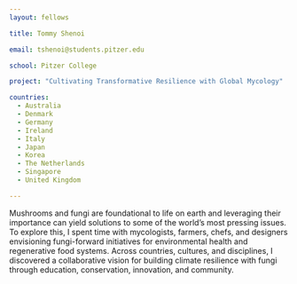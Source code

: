 ```yaml
---
layout: fellows

title: Tommy Shenoi

email: tshenoi@students.pitzer.edu

school: Pitzer College

project: "Cultivating Transformative Resilience with Global Mycology"

countries:
  - Australia
  - Denmark
  - Germany
  - Ireland
  - Italy
  - Japan
  - Korea
  - The Netherlands
  - Singapore
  - United Kingdom

---
```


Mushrooms and fungi are foundational to life on earth and leveraging their importance can yield solutions to some of the world’s most pressing issues. To explore this, I spent time with mycologists, farmers, chefs, and designers envisioning fungi-forward initiatives for environmental health and regenerative food systems. Across countries, cultures, and disciplines, I discovered a collaborative vision for building climate resilience with fungi through education, conservation, innovation, and community.
